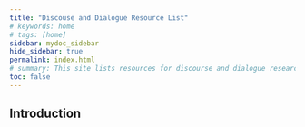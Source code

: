 ```yaml
---
title: "Discouse and Dialogue Resource List"
# keywords: home
# tags: [home]
sidebar: mydoc_sidebar
hide_sidebar: true
permalink: index.html
# summary: This site lists resources for discourse and dialogue researches.
toc: false
---
```


## Introduction




